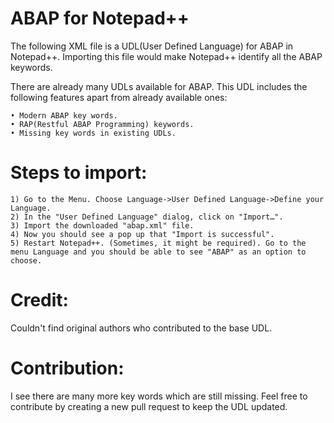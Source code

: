 # ABAP for Notepad++

The following XML file is a UDL(User Defined Language) for ABAP in Notepad++.
Importing this file would make Notepad++ identify all the ABAP keywords.

There are already many UDLs available for ABAP. This UDL includes the following features apart from already available ones:

	• Modern ABAP key words.
	• RAP(Restful ABAP Programming) keywords.
	• Missing key words in existing UDLs.

# Steps to import:
	1) Go to the Menu. Choose Language->User Defined Language->Define your Language.
	2) In the "User Defined Language" dialog, click on "Import…".
	3) Import the downloaded "abap.xml" file.
	4) Now you should see a pop up that "Import is successful".
	5) Restart Notepad++. (Sometimes, it might be required). Go to the menu Language and you should be able to see "ABAP" as an option to choose.
	
# Credit:
Couldn't find original authors who contributed to the base UDL.

# Contribution:
I see there are many more key words which are still missing. Feel free to contribute by creating a new pull request to keep the UDL updated.
